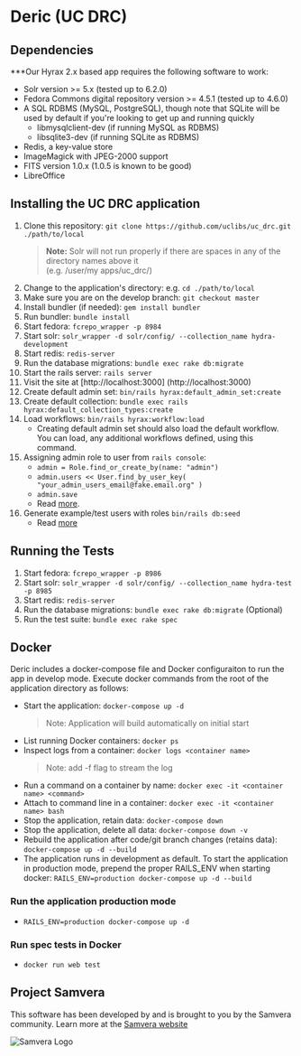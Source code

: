 # Deric (UC DRC)

## Dependencies

***Our Hyrax 2.x based app requires the following software to work:
* Solr version >= 5.x (tested up to 6.2.0)
* Fedora Commons digital repository version >= 4.5.1 (tested up to 4.6.0)
* A SQL RDBMS (MySQL, PostgreSQL), though note that SQLite will be used by default if you're looking to get up and running quickly
  * libmysqlclient-dev (if running MySQL as RDBMS)
  * libsqlite3-dev (if running SQLite as RDBMS)
* Redis, a key-value store
* ImageMagick with JPEG-2000 support
* FITS version 1.0.x (1.0.5 is known to be good)
* LibreOffice

## Installing the UC DRC application

1. Clone this repository: `git clone https://github.com/uclibs/uc_drc.git ./path/to/local`
    > **Note:** Solr will not run properly if there are spaces in any of the directory names above it <br />(e.g. /user/my apps/uc_drc/)
1. Change to the application's directory: e.g. `cd ./path/to/local`  
1. Make sure you are on the develop branch: `git checkout master`
1. Install bundler (if needed): `gem install bundler`
1. Run bundler: `bundle install`
1. Start fedora: ```fcrepo_wrapper -p 8984```
1. Start solr: ```solr_wrapper -d solr/config/ --collection_name hydra-development```
1. Start redis: ```redis-server```
1. Run the database migrations: `bundle exec rake db:migrate`
1. Start the rails server: `rails server`
1. Visit the site at [http://localhost:3000] (http://localhost:3000)
1. Create default admin set: ```bin/rails hyrax:default_admin_set:create```
1. Create default collection: ```bundle exec rails hyrax:default_collection_types:create```
1. Load workflows: ```bin/rails hyrax:workflow:load```
    * Creating default admin set should also load the default workflow. You can load, any additional workflows defined, using this command.
1. Assigning admin role to user from `rails console`:
    * ```admin = Role.find_or_create_by(name: "admin")```
    * ```admin.users << User.find_by_user_key( "your_admin_users_email@fake.email.org" )```
    * ```admin.save```
    * Read [more](https://github.com/samvera/hyrax/wiki/Making-Admin-Users-in-Hyrax).
1. Generate example/test users with roles ```bin/rails db:seed```
    * Read [more](https://github.com/uclibs/uc_drc/blob/master/db/seeds.rb)

## Running the Tests
1. Start fedora: ```fcrepo_wrapper -p 8986```
1. Start solr: ```solr_wrapper -d solr/config/ --collection_name hydra-test -p 8985```
1. Start redis: ```redis-server```
1. Run the database migrations: ```bundle exec rake db:migrate``` (Optional)
1. Run the test suite: ```bundle exec rake spec```

## Docker

Deric includes a docker-compose file and Docker configuraiton to run the app in develop mode. Execute docker commands from the root of the application directory as follows:

* Start the application: `docker-compose up -d`
    > Note: Application will build automatically on initial start
* List running Docker containers: `docker ps`
* Inspect logs from a container: `docker logs <container name>`
    > Note: add -f flag to stream the log
* Run a command on a container by name: `docker exec -it <container name> <command>`
* Attach to command line in a container: `docker exec -it <container name> bash`
* Stop the application, retain data: `docker-compose down`
* Stop the application, delete all data: `docker-compose down -v`
* Rebuild the application after code/git branch changes (retains data): `docker-compose up -d --build`
* The application runs in development as default. To start the application in production mode, prepend the proper RAILS_ENV when starting docker: `RAILS_ENV=production docker-compose up -d --build`

### Run the application production mode  
* `RAILS_ENV=production docker-compose up -d`  

### Run spec tests in Docker  
* `docker run web test`  

## Project Samvera
This software has been developed by and is brought to you by the Samvera community. Learn more at the
[Samvera website](http://projecthydra.org)

![Samvera Logo](https://wiki.duraspace.org/download/thumbnails/87459292/samvera-fall-font2-200w.png?version=1&modificationDate=1498550535816&api=v2)



